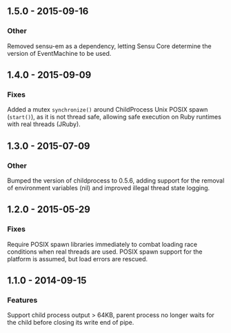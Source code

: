 ## 1.5.0 - 2015-09-16

### Other

Removed sensu-em as a dependency, letting Sensu Core determine the version
of EventMachine to be used.

## 1.4.0 - 2015-09-09

### Fixes

Added a mutex `synchronize()` around ChildProcess Unix POSIX spawn
(`start()`), as it is not thread safe, allowing safe execution on
Ruby runtimes with real threads (JRuby).

## 1.3.0 - 2015-07-09

### Other

Bumped the version of childprocess to 0.5.6, adding support for the
removal of environment variables (nil) and improved illegal thread state
logging.

## 1.2.0 - 2015-05-29

### Fixes

Require POSIX spawn libraries immediately to combat loading race
conditions when real threads are used. POSIX spawn support for the
platform is assumed, but load errors are rescued.

## 1.1.0 - 2014-09-15

### Features

Support child process output > 64KB, parent process no longer waits for
the child before closing its write end of pipe.
